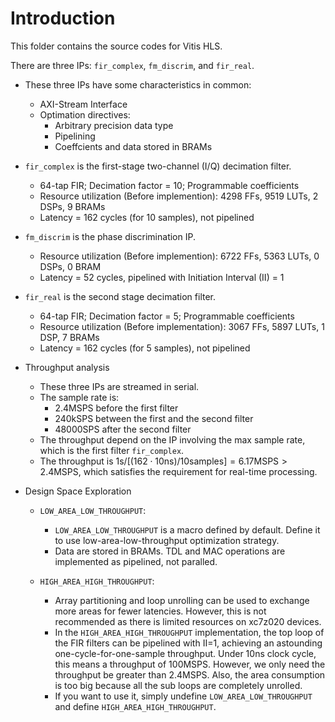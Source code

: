 # Introduction

This folder contains the source codes for Vitis HLS.

There are three IPs: `fir_complex`, `fm_discrim`, and `fir_real`.

* These three IPs have some characteristics in common:

  * AXI-Stream Interface
  * Optimation directives:
    * Arbitrary precision data type
    * Pipelining
    * Coeffcients and data stored in BRAMs
* `fir_complex` is the first-stage two-channel (I/Q) decimation filter.

  * 64-tap FIR; Decimation factor = 10; Programmable coefficients
  * Resource utilization (Before implemention): 4298 FFs, 9519 LUTs, 2 DSPs, 9 BRAMs
  * Latency = 162 cycles (for 10 samples), not pipelined
* `fm_discrim` is the phase discrimination IP.

  * Resource utilization (Before implemention): 6722 FFs, 5363 LUTs, 0 DSPs, 0 BRAM
  * Latency = 52 cycles, pipelined with Initiation Interval (II) = 1
* `fir_real` is the second stage decimation filter.

  * 64-tap FIR; Decimation factor = 5; Programmable coefficients
  * Resource utilization (Before implementation): 3067 FFs, 5897 LUTs, 1 DSP, 7 BRAMs
  * Latency = 162 cycles (for 5 samples), not pipelined
* Throughput analysis

  * These three IPs are streamed in serial.
  * The sample rate is:
    * 2.4MSPS before the first filter
    * 240kSPS between the first and the second filter
    * 48000SPS after the second filter
  * The throughput depend on the IP involving the max sample rate, which is the first filter `fir_complex`.
  * The throughput is $1\text{s}/[(162\cdot 10\text{ns})/10\text{samples}] = 6.17\text{MSPS} > 2.4\text{MSPS}$, which satisfies the requirement for real-time processing.
* Design Space Exploration

  * `LOW_AREA_LOW_THROUGHPUT`:

    * `LOW_AREA_LOW_THROUGHPUT` is a macro defined by default. Define it to use low-area-low-throughput optimization strategy.
    * Data are stored in BRAMs. TDL and MAC operations are implemented as pipelined, not paralled.
  * `HIGH_AREA_HIGH_THROUGHPUT`:

    * Array partitioning and loop unrolling can be used to exchange more areas for fewer latencies. However, this is not recommended as there is limited resources on xc7z020 devices.
    * In the `HIGH_AREA_HIGH_THROUGHPUT` implementation, the top loop of the FIR filters can be pipelined with II=1, achieving an astounding one-cycle-for-one-sample throughput. Under 10ns clock cycle, this means a throughput of 100MSPS. However, we only need the throughput be greater than 2.4MSPS. Also, the area consumption is too big because all the sub loops are completely unrolled.
    * If you want to use it, simply undefine `LOW_AREA_LOW_THROUGHPUT` and define `HIGH_AREA_HIGH_THROUGHPUT`.
